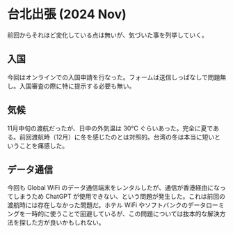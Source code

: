 # 台北出張 (2024 Nov)

前回からそれほど変化している点は無いが、気づいた事を列挙していく。

## 入国

今回はオンラインでの入国申請を行なった。フォームは送信しっぱなしで問題無し。入国審査の際に特に提示する必要も無い。

## 気候

11月中旬の渡航だったが、日中の外気温は 30°C ぐらいあった。完全に夏である。前回渡航時（12月）に冬を感じたのとは対照的。台湾の冬は本当に短いということを痛感した。

## データ通信

今回も Global WiFi のデータ通信端末をレンタルしたが、通信が香港経由になってしまうため ChatGPT が使用できない、という問題が発生した。これは前回の渡航時には存在しなかった問題だ。ホテル WiFi やソフトバンクのデータローミングを一時的に使うことで回避しているが、この問題については抜本的な解決方法を探した方が良いかもしれない。
